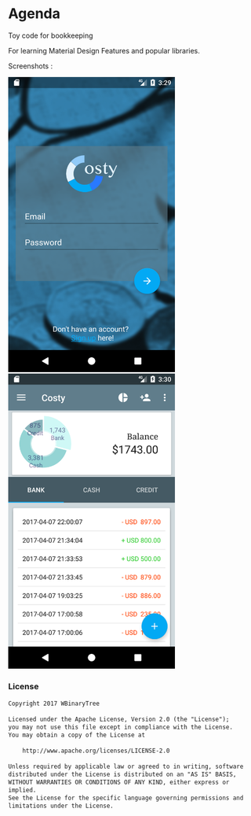 # Agenda
Toy code for bookkeeping

For learning Material Design Features and popular libraries.

Screenshots :

<img src="Screenshot_1491830968.png" width="340" height="600" />

<img src="Screenshot_1491831013.png" width="340" height="600" />


### License
```
Copyright 2017 WBinaryTree

Licensed under the Apache License, Version 2.0 (the "License");
you may not use this file except in compliance with the License.
You may obtain a copy of the License at

    http://www.apache.org/licenses/LICENSE-2.0

Unless required by applicable law or agreed to in writing, software
distributed under the License is distributed on an "AS IS" BASIS,
WITHOUT WARRANTIES OR CONDITIONS OF ANY KIND, either express or implied.
See the License for the specific language governing permissions and
limitations under the License.
```
